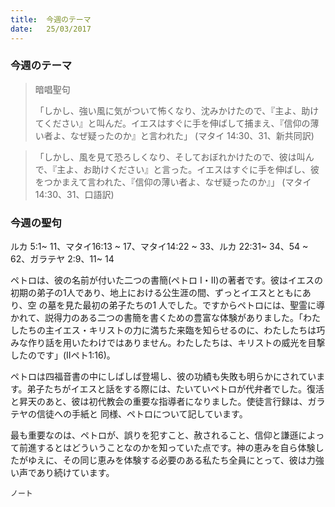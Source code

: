 ```yaml
---
title:  今週のテーマ
date:   25/03/2017
---
```


### 今週のテーマ

> <p>暗唱聖句</p>
> 「しかし、強い風に気がついて怖くなり、沈みかけたので、『主よ、助けてください』と叫んだ。イエスはすぐに手を伸ばして捕まえ、『信仰の薄い者よ、なぜ疑ったのか』と言われた」	(マタイ 14:30、31、新共同訳)
 
> 「しかし、風を見て恐ろしくなり、そしておぼれかけたので、彼は叫んで、『主よ、お助けください』と言った。イエスはすぐに手を伸ばし、彼をつかまえて言われた、『信仰の薄い者よ、なぜ疑ったのか』」	(マタイ 14:30、31、口語訳)

### 今週の聖句

ルカ 5:1~ 11、マタイ16:13 ~ 17、マタイ14:22 ~ 33、ルカ 22:31~ 34、54 ~ 62、ガラテヤ 2:9、11~ 14

 ペトロは、彼の名前が付いた二つの書簡(ペトロ I・II)の著者です。彼はイエスの初期の弟子の1人であり、地上における公生涯の間、ずっとイエスとともにあり、空 の墓を見た最初の弟子たちの1 人でした。ですからペトロには、聖霊に導かれて、説得力のある二つの書簡を書くための豊富な体験がありました。「わたしたちの主イエス・キリストの力に満ちた来臨を知らせるのに、わたしたちは巧みな作り話を用いたわけではありません。わたしたちは、キリストの威光を目撃したのです」(IIペト1:16)。

 ペトロは四福音書の中にしばしば登場し、彼の功績も失敗も明らかにされています。弟子たちがイエスと話をする際には、たいていペトロが代弁者でした。復活と昇天のあと、彼は初代教会の重要な指導者になりました。使徒言行録は、ガラテヤの信徒への手紙と 同様、ペトロについて記しています。

 最も重要なのは、ペトロが、誤りを犯すこと、赦されること、信仰と謙遜によって前進するとはどういうことなのかを知っていた点です。神の恵みを自ら体験したがゆえに、その同じ恵みを体験する必要のある私たち全員にとって、彼は力強い声であり続けています。

`ノート`
